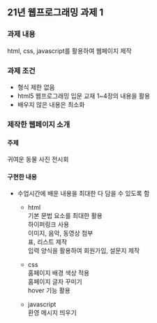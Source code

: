 ## 21년 웹프로그래밍 과제 1

### 과제 내용
html, css, javascript를 활용하여 웹페이지 제작

### 과제 조건
* 형식 제한 없음
* html5 웹프로그래밍 입문 교재 1~4장의 내용을 활용
* 배우지 않은 내용은 최소화

### 제작한 웹페이지 소개
#### 주제
귀여운 동물 사진 전시회
#### 구현한 내용
+ 수업시간에 배운 내용을 최대한 다 담을 수 있도록 함

  + html  
    기본 문법 요소를 최대한 활용  
    하이퍼링크 사용  
    이미지, 음악, 동영상 첨부  
    표, 리스트 제작  
    입력 양식을 활용하여 회원가입, 설문지 제작  
    
  + css  
    홈페이지 배경 색상 적용  
    홈페이지 글자 꾸미기  
    hover 기능 활용  
  
  + javascript  
    환영 메시지 띄우기  
